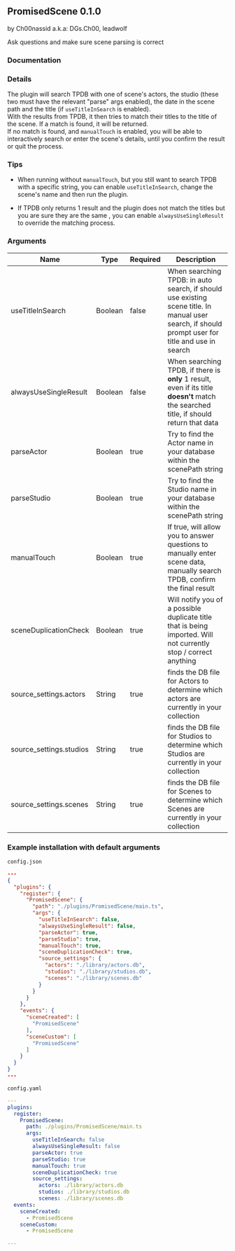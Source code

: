 ## PromisedScene 0.1.0

by Ch00nassid a.k.a: DGs.Ch00, leadwolf

Ask questions and make sure scene parsing is correct

### Documentation

### Details

The plugin will search TPDB with one of scene's actors, the studio (these two must have the relevant "parse" args enabled), the date in the scene path and the title (if `useTitleInSearch` is enabled).  
With the results from TPDB, it then tries to match their titles to the title of the scene. If a match is found, it will be returned.  
If no match is found, and `manualTouch` is enabled, you will be able to interactively search or enter the scene's details, until you confirm the result or quit the process.

### Tips

- When running without `manualTouch`, but you still want to search TPDB with a specific string, you can enable `useTitleInSearch`, change the scene's name and then run the plugin.

- If TPDB only returns 1 result and  the plugin does not match the titles but you are sure they are the same , you can enable `alwaysUseSingleResult` to override the matching process.

### Arguments

| Name                    | Type    | Required | Description                                                                                                                                       |
| ----------------------- | ------- | -------- | ------------------------------------------------------------------------------------------------------------------------------------------------- |
| useTitleInSearch        | Boolean | false    | When searching TPDB: in auto search, if should use existing scene title. In manual user search, if should prompt user for title and use in search |
| alwaysUseSingleResult   | Boolean | false    | When searching TPDB, if there is **only** 1 result, even if its title **doesn't** match the searched title, if should return that data            |
| parseActor              | Boolean | true     | Try to find the Actor name in your database within the scenePath string                                                                           |
| parseStudio             | Boolean | true     | Try to find the Studio name in your database within the scenePath string                                                                          |
| manualTouch             | Boolean | true     | If true, will allow you to answer questions to manually enter scene data, manually search TPDB, confirm the final result                          |
| sceneDuplicationCheck   | Boolean | true     | Will notify you of a possible duplicate title that is being imported.  Will not currently stop / correct anything                                 |
| source_settings.actors  | String  | true     | finds the DB file for Actors to determine which actors are currently in your collection                                                           |
| source_settings.studios | String  | true     | finds the DB file for Studios to determine which Studios are currently in your collection                                                         |
| source_settings.scenes  | String  | true     | finds the DB file for Scenes to determine which Scenes are currently in your collection                                                           |

### Example installation with default arguments

`config.json`
```json
---
{
  "plugins": {
    "register": {
      "PromisedScene": {
        "path": "./plugins/PromisedScene/main.ts",
        "args": {
          "useTitleInSearch": false,
          "alwaysUseSingleResult": false,
          "parseActor": true,
          "parseStudio": true,
          "manualTouch": true,
          "sceneDuplicationCheck": true,
          "source_settings": {
            "actors": "./library/actors.db",
            "studios": "./library/studios.db",
            "scenes": "./library/scenes.db"
          }
        }
      }
    },
    "events": {
      "sceneCreated": [
        "PromisedScene"
      ],
      "sceneCustom": [
        "PromisedScene"
      ]
    }
  }
}
---
```

`config.yaml`
```yaml
---
plugins:
  register:
    PromisedScene:
      path: ./plugins/PromisedScene/main.ts
      args:
        useTitleInSearch: false
        alwaysUseSingleResult: false
        parseActor: true
        parseStudio: true
        manualTouch: true
        sceneDuplicationCheck: true
        source_settings:
          actors: ./library/actors.db
          studios: ./library/studios.db
          scenes: ./library/scenes.db
  events:
    sceneCreated:
      - PromisedScene
    sceneCustom:
      - PromisedScene

---
```

